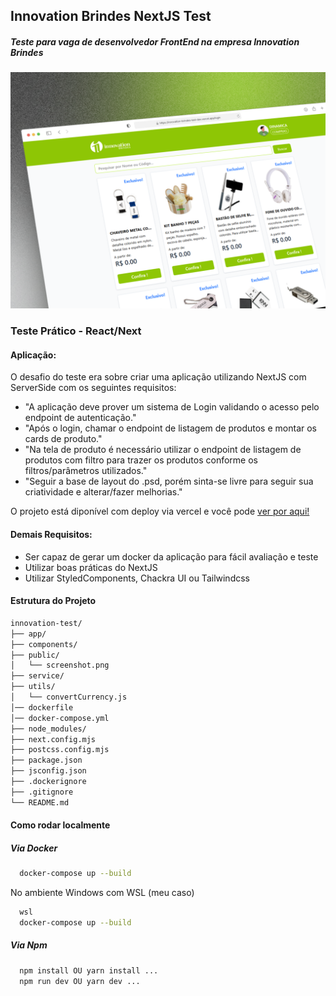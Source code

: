 
## Innovation Brindes NextJS Test
##### Teste para vaga de desenvolvedor FrontEnd na empresa Innovation Brindes

!['Screenshot'](screenshot.png)

### Teste Prático - React/Next
#### Aplicação:

O desafio do teste era sobre criar uma aplicação utilizando NextJS com ServerSide com os seguintes requisitos:
- "A aplicação deve prover um sistema de Login validando o acesso pelo endpoint
de autenticação."
- "Após o login, chamar o endpoint de listagem de produtos e montar os cards de
produto."
- "Na tela de produto é necessário utilizar o endpoint de listagem de produtos com
filtro para trazer os produtos conforme os filtros/parâmetros utilizados."
- "Seguir a base de layout do .psd, porém sinta-se livre para seguir sua criatividade
e alterar/fazer melhorias."

O projeto está diponível com deploy via vercel e você pode [ver por aqui!](https://innovation-brindes-test-dev.vercel.app/produtos)

#### Demais Requisitos:
- Ser capaz de gerar um docker da aplicação para fácil avaliação e teste
- Utilizar boas práticas do NextJS
- Utilizar StyledComponents, Chackra UI ou Tailwindcss

#### Estrutura do Projeto
```bash
innovation-test/
├── app/                   
├── components/            
├── public/                
│   └── screenshot.png     
├── service/               
├── utils/                 
│   └── convertCurrency.js 
│── dockerfile          
│── docker-compose.yml  
├── node_modules/          
├── next.config.mjs        
├── postcss.config.mjs     
├── package.json           
├── jsconfig.json          
├── .dockerignore          
├── .gitignore             
└── README.md              
```

#### Como rodar localmente

##### Via Docker

```bash
  docker-compose up --build
```

No ambiente Windows com WSL (meu caso)

```bash
  wsl
  docker-compose up --build
```

##### Via Npm

```bash
  npm install OU yarn install ...
  npm run dev OU yarn dev ...
```